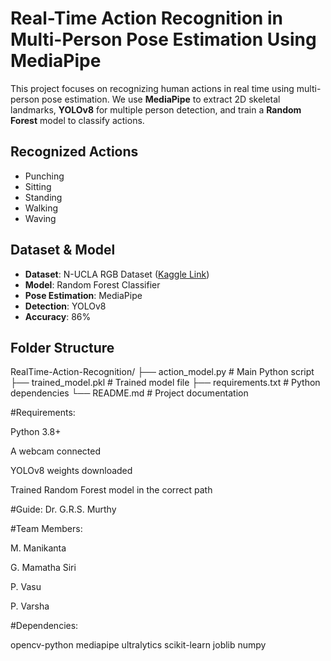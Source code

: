 # Real-Time Action Recognition in Multi-Person Pose Estimation Using MediaPipe
This project focuses on recognizing human actions in real time using multi-person pose estimation. We use **MediaPipe** to extract 2D skeletal landmarks, **YOLOv8** for multiple person detection, and train a **Random Forest** model to classify actions.
## Recognized Actions

- Punching  
- Sitting  
- Standing  
- Walking  
- Waving

## Dataset & Model

- **Dataset**: N-UCLA RGB Dataset ([Kaggle Link](https://www.kaggle.com/datasets/akshayjain22/n-ucla-rgb))
- **Model**: Random Forest Classifier
- **Pose Estimation**: MediaPipe
- **Detection**: YOLOv8
- **Accuracy**: 86%

## Folder Structure

RealTime-Action-Recognition/
├── action_model.py # Main Python script
├── trained_model.pkl # Trained model file 
├── requirements.txt # Python dependencies
└── README.md # Project documentation

#Requirements:

Python 3.8+

A webcam connected

YOLOv8 weights downloaded

Trained Random Forest model in the correct path

#Guide: Dr. G.R.S. Murthy

#Team Members:

M. Manikanta

G. Mamatha Siri

P. Vasu

P. Varsha

#Dependencies:

opencv-python
mediapipe
ultralytics
scikit-learn
joblib
numpy

